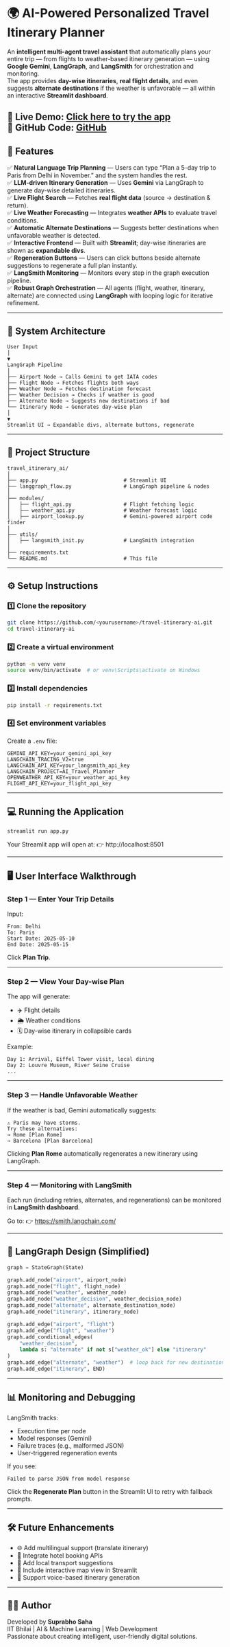 # 🌍 AI-Powered Personalized Travel Itinerary Planner

An **intelligent multi-agent travel assistant** that automatically plans your entire trip — from flights to weather-based itinerary generation — using **Google Gemini**, **LangGraph**, and **LangSmith** for orchestration and monitoring.  
The app provides **day-wise itineraries**, **real flight details**, and even suggests **alternate destinations** if the weather is unfavorable — all within an interactive **Streamlit dashboard**.

🔗 **Live Demo:** [Click here to try the app](https://intelligent-trip-planner-eq0w.onrender.com/) \
🔗 **GitHub Code:** [GitHub](https://github.com/suprabhosaha/Intelligent-Trip-Planner)
---

## 🚀 Features

✅ **Natural Language Trip Planning** — Users can type “Plan a 5-day trip to Paris from Delhi in November.” and the system handles the rest.  
✅ **LLM-driven Itinerary Generation** — Uses **Gemini** via LangGraph to generate day-wise detailed itineraries.  
✅ **Live Flight Search** — Fetches **real flight data** (source → destination & return).  
✅ **Live Weather Forecasting** — Integrates **weather APIs** to evaluate travel conditions.  
✅ **Automatic Alternate Destinations** — Suggests better destinations when unfavorable weather is detected.  
✅ **Interactive Frontend** — Built with **Streamlit**; day-wise itineraries are shown as **expandable divs**.  
✅ **Regeneration Buttons** — Users can click buttons beside alternate suggestions to regenerate a full plan instantly.  
✅ **LangSmith Monitoring** — Monitors every step in the graph execution pipeline.  
✅ **Robust Graph Orchestration** — All agents (flight, weather, itinerary, alternate) are connected using **LangGraph** with looping logic for iterative refinement.

---

## 🧠 System Architecture

```
User Input
│
▼
LangGraph Pipeline
│
├── Airport Node → Calls Gemini to get IATA codes
├── Flight Node → Fetches flights both ways
├── Weather Node → Fetches destination forecast
├── Weather Decision → Checks if weather is good
├── Alternate Node → Suggests new destinations if bad
└── Itinerary Node → Generates day-wise plan
│
▼
Streamlit UI → Expandable divs, alternate buttons, regenerate
```

---

## 🧩 Project Structure

```
travel_itinerary_ai/
│
├── app.py                            # Streamlit UI
├── langgraph_flow.py                 # LangGraph pipeline & nodes
│
├── modules/
│   ├── flight_api.py                 # Flight fetching logic
│   ├── weather_api.py                # Weather forecast logic
│   ├── airport_lookup.py             # Gemini-powered airport code finder
│
├── utils/
│   ├── langsmith_init.py             # LangSmith integration
│
├── requirements.txt
└── README.md                         # This file
```

---

## ⚙️ Setup Instructions

### 1️⃣ Clone the repository

```bash
git clone https://github.com/<yourusername>/travel-itinerary-ai.git
cd travel-itinerary-ai
```

### 2️⃣ Create a virtual environment

```bash
python -m venv venv
source venv/bin/activate  # or venv\Scripts\activate on Windows
```

### 3️⃣ Install dependencies

```bash
pip install -r requirements.txt
```

### 4️⃣ Set environment variables

Create a `.env` file:

```
GEMINI_API_KEY=your_gemini_api_key
LANGCHAIN_TRACING_V2=true
LANGCHAIN_API_KEY=your_langsmith_api_key
LANGCHAIN_PROJECT=AI_Travel_Planner
OPENWEATHER_API_KEY=your_weather_api_key
FLIGHT_API_KEY=your_flight_api_key
```

---

## 💻 Running the Application

```bash
streamlit run app.py
```

Your Streamlit app will open at:
👉 http://localhost:8501

---

## 🖥️ User Interface Walkthrough

### Step 1 — Enter Your Trip Details  
Input:
```
From: Delhi
To: Paris
Start Date: 2025-05-10
End Date: 2025-05-15
```

Click **Plan Trip**.

---

### Step 2 — View Your Day-wise Plan  
The app will generate:
- ✈️ Flight details  
- 🌦️ Weather conditions  
- 🗓️ Day-wise itinerary in collapsible cards  

Example:
```
Day 1: Arrival, Eiffel Tower visit, local dining
Day 2: Louvre Museum, River Seine Cruise
...
```

---

### Step 3 — Handle Unfavorable Weather  
If the weather is bad, Gemini automatically suggests:
```
⚠️ Paris may have storms.
Try these alternatives:
→ Rome [Plan Rome]
→ Barcelona [Plan Barcelona]
```
Clicking **Plan Rome** automatically regenerates a new itinerary using LangGraph.

---

### Step 4 — Monitoring with LangSmith  
Each run (including retries, alternates, and regenerations) can be monitored in **LangSmith dashboard**.

Go to:
👉 https://smith.langchain.com/

---

## 🔄 LangGraph Design (Simplified)

```python
graph = StateGraph(State)

graph.add_node("airport", airport_node)
graph.add_node("flight", flight_node)
graph.add_node("weather", weather_node)
graph.add_node("weather_decision", weather_decision_node)
graph.add_node("alternate", alternate_destination_node)
graph.add_node("itinerary", itinerary_node)

graph.add_edge("airport", "flight")
graph.add_edge("flight", "weather")
graph.add_conditional_edges(
    "weather_decision",
    lambda s: "alternate" if not s["weather_ok"] else "itinerary"
)
graph.add_edge("alternate", "weather")  # loop back for new destination
graph.add_edge("itinerary", END)
```

---

## 📊 Monitoring and Debugging

LangSmith tracks:
- Execution time per node  
- Model responses (Gemini)
- Failure traces (e.g., malformed JSON)
- User-triggered regeneration events  

If you see:
```
Failed to parse JSON from model response
```
Click the **Regenerate Plan** button in the Streamlit UI to retry with fallback prompts.

---

## 🛠️ Future Enhancements

- 🌐 Add multilingual support (translate itinerary)
- 🏨 Integrate hotel booking APIs
- 🚗 Add local transport suggestions
- 📍 Include interactive map view in Streamlit
- 🧭 Support voice-based itinerary generation

---

## 👨‍💻 Author

Developed by **Suprabho Saha**  
IIT Bhilai | AI & Machine Learning | Web Development  
Passionate about creating intelligent, user-friendly digital solutions.
